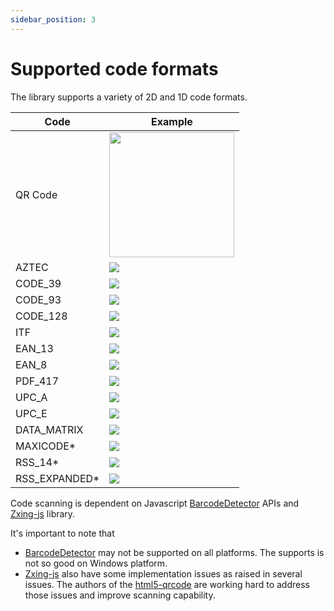 ```yaml
---
sidebar_position: 3
---
```


# Supported code formats

The library supports a variety of 2D and 1D code formats.


| Code | Example |
| ---- | ----- |
| QR Code | <img src="https://scanapp.org/assets/github_assets/qr-code.png" width="200px" /> |
| AZTEC | <img src="https://scanapp.org/assets/github_assets/aztec.png"  /> |
| CODE_39|  <img src="https://scanapp.org/assets/github_assets/code_39.gif"  /> |
| CODE_93| <img src="https://scanapp.org/assets/github_assets/code_93.gif"  />|
| CODE_128| <img src="https://scanapp.org/assets/github_assets/code_128.gif"  />|
| ITF| <img src="https://scanapp.org/assets/github_assets/itf.png"  />|
| EAN_13|<img src="https://scanapp.org/assets/github_assets/ean13.jpeg"  /> |
| EAN_8| <img src="https://scanapp.org/assets/github_assets/ean8.jpeg"  />|
| PDF_417| <img src="https://scanapp.org/assets/github_assets/pdf417.png"  />|
| UPC_A| <img src="https://scanapp.org/assets/github_assets/upca.jpeg"  />|
| UPC_E| <img src="https://scanapp.org/assets/github_assets/upce.jpeg"  />|
| DATA_MATRIX|<img src="https://scanapp.org/assets/github_assets/datamatrix.png"  /> |
| MAXICODE*| <img src="https://scanapp.org/assets/github_assets/maxicode.gif"  /> |
| RSS_14*| <img src="https://scanapp.org/assets/github_assets/rss14.gif"  />|
| RSS_EXPANDED*|<img src="https://scanapp.org/assets/github_assets/rssexpanded.gif"  /> |

Code scanning is dependent on Javascript [BarcodeDetector](https://developer.mozilla.org/en-US/docs/Web/API/BarcodeDetector) APIs and [Zxing-js](https://github.com/zxing-js/library) library.

It's important to note that
-   [BarcodeDetector](https://developer.mozilla.org/en-US/docs/Web/API/BarcodeDetector) may not be supported on all platforms. The supports is not so good on Windows platform.
-   [Zxing-js](https://github.com/zxing-js/library) also have some implementation issues as raised in several issues. The authors of the [html5-qrcode](https://github.com/mebjas/html5-qrcode) are working hard to address those issues and improve scanning capability.
